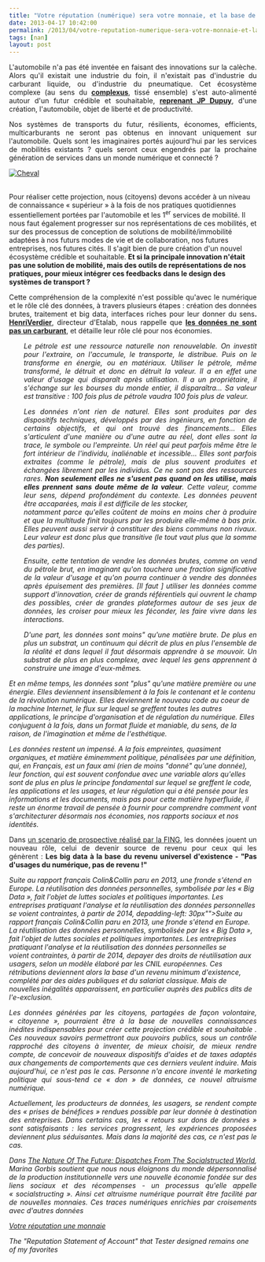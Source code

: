 ```yaml
---
title: "Votre réputation (numérique) sera votre monnaie, et la base de votre implication altruiste"
date: 2013-04-17 10:42:00
permalink: /2013/04/votre-reputation-numerique-sera-votre-monnaie-et-la-base-de-votre-implication-altruiste.html
tags: [nan]
layout: post
---
```


<p style="text-align: justify">L'automobile n'a pas été inventée en faisant des innovations sur la calèche. Alors qu'il existait une industrie du foin, il n'existait pas d'industrie du carburant liquide, ou d'industrie du pneumatique. Cet écosystème complexe (au sens du <strong><a href="https://gabrielplassat.github.io/transportsdufutur/2011/04/metanote-tdf-11-transports-mobilites-introduction-a-la-pensee-complexe.html" target="_blank">complexus</a></strong>, tissé ensemble) s'est auto-alimenté autour d'un futur crédible et souhaitable, <strong><a href="https://gabrielplassat.github.io/transportsdufutur/2012/05/jean-pierre-dupuy-nous-apporte-dans-son-dernier-ouvrage-des-pistes-de-reflexion-pour-nous-aider-a-penser-le-monde-qui-vient.html" target="_self">reprenant JP Dupuy</a></strong>, d'une création, l'automobile, objet de liberté et de productivité.</p> <p style="text-align: justify">Nos systèmes de transports du futur, résilients, économes, efficients, multicarburants ne seront pas obtenus en innovant uniquement sur l'automobile. Quels sont les imaginaires portés aujourd'hui par les services de mobilités existants ? quels seront ceux engendrés par la prochaine génération de services dans un monde numérique et connecté ?</p> <p style="text-align: justify"> <a class="asset-img-link" href="https://gabrielplassat.github.io/transportsdufutur/wp-content/uploads/sites/6/old/6a0120a66d2ad4970b017eea3e0b68970d-pi.jpg"><img alt="Cheval" class="asset  asset-image at-xid-6a0120a66d2ad4970b017eea3e0b68970d" src="/wp-content/uploads/sites/6/old/6a0120a66d2ad4970b017eea3e0b68970d-320wi.jpg" style="margin-right: auto;margin-left: auto" title="Cheval" /></a> </p>   <!--more-->  <br />Pour réaliser cette projection, nous (citoyens) devons accéder à un niveau de connaissance « supérieur » à la fois de nos pratiques quotidiennes essentiellement portées par l'automobile et les 1<sup>er</sup> services de mobilité. Il nous faut également progresser sur nos représentations de ces mobilités, et sur des processus de conception de solutions de mobilité/immobilité adaptées à nos futurs modes de vie et de collaboration, nos futures entreprises, nos futures cités. Il s'agit bien de pure création d'un nouvel écosystème crédible et souhaitable. <strong>Et si la principale innovation n'était pas une solution de mobilité, mais des outils de représentations de nos pratiques, pour mieux intégrer ces feedbacks dans le design des systèmes de transport ?</strong> <p style="text-align: justify">Cette compréhension de la complexité n'est possible qu'avec le numérique et le rôle clé des données, à travers plusieurs étapes : création des données brutes, traitement et big data, interfaces riches pour leur donner du sens<strong>. </strong><a href="http://www.henriverdier.com/"><strong>HenriVerdier</strong></a>, directeur d'Etalab, nous rappelle que <a href="http://www.henriverdier.com/2013/03/non-les-donnees-ne-sont-pas-du-petrole.html"><strong>les données ne sont pas un carburant</strong></a>, et détaille leur rôle clé pour nos économies.</p> <p style="text-align: justify;padding-left: 30px"><em>Le pétrole est une ressource naturelle non renouvelable. On investit pour l'extraire, on l'accumule, le transporte, le distribue. Puis on le transforme en énergie, ou en matériaux. Utiliser le pétrole, même transformé, le détruit et donc en détruit la valeur. Il a en effet une valeur d'usage qui disparaît après utilisation. Il a un propriétaire, il s'échange sur les bourses du monde entier, il disparaîtra... Sa valeur est transitive : 100 fois plus de pétrole vaudra 100 fois plus de valeur. </em></p> <p style="text-align: justify;padding-left: 30px"><em>Les données n'ont rien de naturel. Elles sont produites par des dispositifs techniques, développés par des ingénieurs, en fonction de certains objectifs, et qui ont trouvé des financements... Elles s'articulent d'une manière ou d'une autre au réel, dont elles sont la trace, le symbole ou l'empreinte. Un réel qui peut parfois même être le fort intérieur de l'individu, inaliénable et incessible... Elles sont parfois extraites (comme le pétrole), mais de plus souvent produites et échangées librement par les individus. Ce ne sont pas des ressources rares. <strong>Non seulement elles ne s'usent pas quand on les utilise, mais elles prennent sans doute même de la valeur</strong>. Cette valeur, comme leur sens, dépend profondément du contexte. Les données peuvent être accaparées, mais il est difficile de les stocker,<br />notamment parce qu'elles coûtent de moins en moins cher à produire et que la multitude finit toujours par les produire elle-même à bas prix. Elles peuvent aussi servir à constituer des biens communs non rivaux. Leur valeur est donc plus que transitive (le tout vaut plus que la somme des parties).</em></p> <p style="text-align: justify;padding-left: 30px"><em>Ensuite, cette tentation de vendre les données brutes, comme on vend du pétrole brut, en imaginant qu'on touchera une fraction significative de la valeur d'usage et qu'on pourra continuer à vendre des données après épuisement des premières. [Il faut ] utiliser les données comme support d'innovation, créer de grands référentiels qui ouvrent le champ des possibles, créer de grandes plateformes autour de ses jeux de données, les croiser pour mieux les féconder, les faire vivre dans les interactions.</em></p> <p style="text-align: justify;padding-left: 30px"><em>D'une part, les données sont moins" qu'une matière brute. De plus en plus un substrat, un continuum qui décrit de plus en plus l'ensemble de la réalité et dans lequel il faut désormais apprendre à se mouvoir. Un substrat de plus en plus complexe, avec lequel les gens apprennent à construire une image d'eux-mêmes. </em></p> <p style="text-align: justifypadding-left: 30px"><em>Et en même temps, les données sont "plus" qu'une matière première ou une énergie. Elles deviennent insensiblement à la fois le contenant et le contenu de la révolution numérique. Elles deviennent le nouveau code au coeur de la machine Internet, le flux sur lequel se greffent toutes les autres applications, le principe d'organisation et de régulation du numérique. Elles conjuguent à la fois, dans un format fluide et maniable, du sens, de la raison, de l'imagination et même de l'esthétique. </em></p> <p style="text-align: justifypadding-left: 30px"><em>Les données restent un impensé. A la fois empreintes, quasiment organiques, et matière éminemment politique, pénalisées par une définition, qui, en Français, est un faux ami (rien de moins "donné" qu'une donnée), leur fonction, qui est souvent confondue avec une variable alors qu'elles sont de plus en plus le principe fondamental sur lequel se greffent le code, les applications et les usages, et leur régulation qui a été pensée pour les informations et les documents, mais pas pour cette matière hyperfluide, il reste un énorme travail de pensée à fournir pour comprendre comment vont s'architecturer désormais nos économies, nos rapports sociaux et nos identités.</em></p> <p style="text-align: justify">Dans <a href="http://fing.tumblr.com/post/47771294429/digiwork-quelques-scenarios-de-rupture">un scenario de prospective réalisé par la FING</a>, les données jouent un nouveau rôle, celui de devenir source de revenu pour ceux qui les génèrent : <strong>Les big data à la base du revenu universel d'existence - "Pas d'usages du numérique, pas de revenu !"</strong></p> <p style="text-align: justifypadding-left: 30px"><em>Suite au rapport français Colin&Collin paru en 2013, une fronde s'étend en Europe. La réutilisation des données personnelles, symbolisée par les « Big Data », fait l'objet de luttes sociales et politiques importantes. Les entreprises pratiquant l'analyse et la réutilisation des données personnelles se voient contraintes, à partir de 2014, depadding-left: 30px""><em>Suite au rapport français Colin&Collin paru en 2013, une fronde s'étend en Europe. La réutilisation des données personnelles, symbolisée par les « Big Data », fait l'objet de luttes sociales et politiques importantes. Les entreprises pratiquant l'analyse et la réutilisation des données personnelles se voient contraintes, à partir de 2014, depayer des droits de réutilisation aux usagers, selon un modèle élaboré par les CNIL européennes. Ces rétributions deviennent alors la base d'un revenu minimum d'existence, complété par des aides publiques et du salariat classique. Mais de nouvelles inégalités apparaissent, en particulier auprès des publics dits de l'e-exclusion. </em></p> <p style="text-align: justify">Les données générées par les citoyens, partagées de façon volontaire, « citoyenne », pourraient être à la base de nouvelles connaissances inédites indispensables pour créer cette projection crédible et souhaitable . Ces nouveaux savoirs permettront aux pouvoirs publics, sous un contrôle rapproché des citoyens à inventer, de mieux choisir, de mieux rendre compte, de concevoir de nouveaux dispositifs d'aides et de taxes adaptés aux changements de comportements que ces derniers veulent induire. Mais aujourd'hui, ce n'est pas le cas. Personne n'a encore inventé le marketing politique qui sous-tend ce « don » de données, ce nouvel altruisme numérique.</p> <p style="text-align: justify">Actuellement, les producteurs de données, les usagers, se rendent compte des « prises de bénéfices » rendues possible par leur donnée à destination des entreprises. Dans certains cas, les « retours sur dons de données » sont satisfaisants : les services progressent, les expériences proposées deviennent plus séduisantes. Mais dans la majorité des cas, ce n'est pas le cas.</p> <p style="text-align: justify">Dans <a href="http://www.amazon.com/The-Nature-Future-Dispatches-Socialstructed/dp/1451641184" target="_blank">The Nature Of The Future: Dispatches From The Socialstructed World</a>, <em>Marina Gorbis soutient que nous nous éloignons du monde dépersonnalisé de la production institutionnelle vers une nouvelle économie fondée sur des liens sociaux et des récompenses - un processus qu'elle appelle « socialstructing ». Ainsi cet altruisme numérique pourrait être facilité par de nouvelles monnaies. Ces traces numériques enrichies par croisements avec d'autres données</em></p> <p style="text-align: justify"><a href="http://www.fastcoexist.com/1681790/your-reputation-will-be-the-currency-of-the-future">Votre réputation une monnaie</a></p> <p style="text-align: justifypadding-left: 30px"><em>The "Reputation Statement of Account" that Tester designed remains one of my favorites

